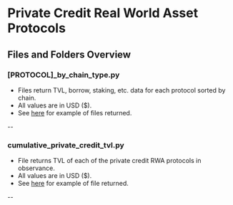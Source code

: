 # Private Credit Real World Asset Protocols

## Files and Folders Overview

### **[PROTOCOL]\_by_chain_type**.py

- Files return TVL, borrow, staking, etc. data for each protocol sorted by chain.
- All values are in USD ($).
- See [here](https://github.com/check-sked/crypto_data_resources/tree/main/csv_examples/private_credit_rwa) for example of files returned.

--

### cumulative_private_credit_tvl.py

- File returns TVL of each of the private credit RWA protocols in observance.
- All values are in USD ($).
- See [here](https://github.com/check-sked/crypto_data_resources/blob/main/csv_examples/private_credit_rwa/alt_rwa_protocol_data.csv) for example of file returned.

--
